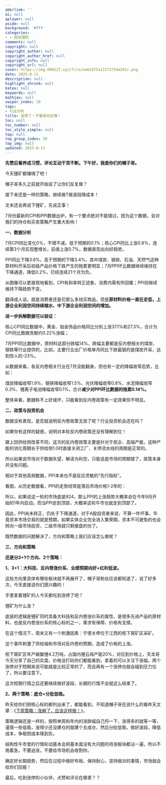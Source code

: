 ```yaml
---
abbrlink: ''
ai: null
aplayer: null
aside: null
background: '#fff'
categories:
- - 投资理财
comments: null
copyright: null
copyright_author: null
copyright_author_href: null
copyright_info: null
copyright_url: null
cover: https://img.090227.xyz/file/ae62475a131f3734a201c.png
date: 2025-8-11
description: null
highlight_shrink: null
katex: null
keywords: null
mathjax: null
swiper_index: 10
tags:
- 行业分析
title: 涨停了！不看绝对后悔！
toc: null
toc_number: null
toc_style_simple: null
top: null
top_group_index: 10
top_img: null
updated: 2025-8-11
---
```

**先赞后看养成习惯，评论互动干货不断。下午好，我是你们的帽子哥。**

今天锂矿都赚嗨了吧！

帽子哥多久之前就开始说了让你们反复做？

接下来还是一样的策略，继续做T做波段降成本！

文末还会再说下锂矿，先说正事！

7月份最新的CPI和PPI数据出炉，有一个要点绝对不能错过，因为这个数据，会对我们的持仓和买卖策略产生重大影响！

**一、数据分析**

7月CPI同比变化0%，不增不减，低于预期的0.1%；核心CPI同比上涨0.8%，连续第3个月实现整增长，前值上涨0.7%，数据表现出向好趋势。

PPI同比下降3.6%，高于预期的下降3.4%，其中煤炭、钢铁、石油、天然气这种原材料开采后初级产品价格下跌产生的拖累更明显；7月PPI环比数据继续维持在下降通道，降低0.2%，已经连续21个月为负。

从图像可以更直观地看到，CPI有斜率转正迹象，消费内需有所回暖；PPI则继续维持下降趋势不变。

翻译成人话，就是消费者还是花那么多钱买商品，但是**原材料价格一直在走低，上游企业利润空间持续缩水、中下游企业利润空间的增加。**

**进一步拆解数据可以验证：**

核心CPI同比数据中，黄金、铂金饰品价格同比分别上涨37.1%和27.3%，合计为CPI同比数据贡献约0.22%涨幅；

7月PPI同比数据中，原材料这部分跌幅14%，跌幅主要都是反内卷相关的煤炭、钢铁等行业提供的，比如，主要行业出厂价格单月同比下跌最狠的是煤炭开采，达到惊人的-23%。

从数据来看，各反内卷相关行业在7月没能翻身，但也有一定的降幅收窄态势，比如：

煤炭降幅收窄1.9%、钢铁降幅收窄1.5%、光伏降幅收窄0.8%、水泥降幅收窄0.3%、锂离子电池降幅收窄0.1%，合计**减少对PPI环比数据的拖累0.14%。**

整体来看，数据称不上好或坏，只能看到反内卷政策有一定效果但不明显。

**二、政策与投资机会**

数据没有表现，是否就说明反内卷政策无效了呢？行业投资机会还在吗？

如果你有这样的疑惑，说明对本轮反内卷政策还没有理解到位！

跟上回供给侧改革不同，这次的反内卷政策主要是针对于民企、高端产能，这种产能的消化周期长于供给侧1.0时直接关闭工厂、关停流水线的周期是正常的。

所以如果说市场对于数据失望，解读为利空，只能说是市场的预期错了，政策本身并没有问题。

相对于其他高频数据，PPI本来也不是反应灵敏的“先行指标”。

看图，从历史数据看，PPI的走势经常是落后市场价格1-2年的：

所以，如果说这一轮的市场底是924，那么PPI的上涨趋势大概率会在今年9月开始的1年内启动。而当PPI走到顶部，大概率这轮牛市也就走到顶部了。

因此，PPI尚未转正，仍处于下降通道，对于A股投资者来说，不算一件坏事。毕竟资本市场交易的就是预期，如果实体企业完全进入繁荣期，资本不可避免的也会转向一级市场投资，二级市场就只剩接盘的份了。

既然数据的问题解决了，方向和策略上我们应该怎么做呢？

**三、方向和策略**

**还是分3+1个方向、2个策略：**

**1、3+1：大科技、反内卷涨价系、业绩预期向好+**红利低波**。**

这些方向里具体有哪些板块就不再展开了，帽子哥粉丝应该都知道了，说了好多次，今天直接说你们感兴趣的！

手里拿着锂矿的人今天都吃到涨停了吧？

锂矿为什么涨？

底层的逻辑是锂矿同时具备大科技和反内卷涨价系的属性，是很多先进产品的原材料，也是反内卷涨价系的核心标的之一，需求有保障、价格有支撑。

在这个情况下，周末又有一个刺激因素：宁德关停位于江西的枧下窝矿区采矿。

这个事件刺激了供给端和市场对反内卷的预期，造成了价格的上涨。

枧下窝矿区年产碳酸锂4.2万吨，占国内锂云母产能20%，对应到价格上，天龙哥今天分享了自己的实盘，价格没打码你们都能看到，拿着的可以关注下涨幅，两个涨停对于短期来说可能就是比较正常的了，而且再有一个涨停也就会碰到压力位了，所以要注意下。

这次短期行情之后还要继续做好波段，长期的行情不会就这么结束了。

**2、两个策略：底仓+分批低吸。**

昨天给你们把核心标的都列出来了，都能看到，不知道帽子哥在说什么的看昨天文章：《[下周策略：涨麻了，应该这样做！](https://mp.weixin.qq.com/s?__biz=Mzk3NTUyNDEwNg==&mid=2247486890&idx=1&sn=07a5938bfbe49e5e0b9e8c5cf5afe052&scene=21#wechat_redirect)》。

策略逻辑还是一样的，按照单周和年内的涨跌幅自己捋一下，涨得多的就等一等，谨慎一些低吸，涨得少还没建仓的就建个五成仓，然后分批低吸，做好波段，降低成本，争取把成本降到负。

结构性牛市里的行情轮动基本会把基本面没有大问题的待涨板块都沾一遍，所以不用着急，不要追涨，不要给市场机会收割你。

确定好长期趋势，然后在过程中做好布局、保持耐心，坚持做对的事情，市场就会给你们回报！

最后，吃到涨停的小伙伴，点赞和评论在哪里？？
